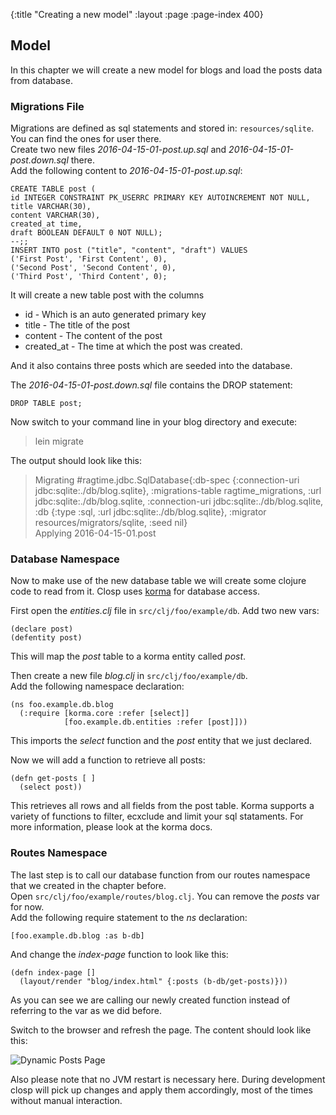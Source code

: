{:title "Creating a new model"
 :layout :page
 :page-index 400}

## Model

In this chapter we will create a new model for blogs and load the posts data from database.

### Migrations File

Migrations are defined as sql statements and stored in: `resources/sqlite`. You can find the ones for user there.  
Create two new files _2016-04-15-01-post.up.sql_ and _2016-04-15-01-post.down.sql_ there.  
Add the following content to _2016-04-15-01-post.up.sql_:

```
CREATE TABLE post (
id INTEGER CONSTRAINT PK_USERRC PRIMARY KEY AUTOINCREMENT NOT NULL,
title VARCHAR(30),
content VARCHAR(30),
created_at time,
draft BOOLEAN DEFAULT 0 NOT NULL);
--;;
INSERT INTO post ("title", "content", "draft") VALUES
('First Post', 'First Content', 0),
('Second Post', 'Second Content', 0),
('Third Post', 'Third Content', 0);
```

It will create a new table post with the columns
- id - Which is an auto generated primary key
- title - The title of the post
- content - The content of the post
- created_at - The time at which the post was created.

And it also contains three posts which are seeded into the database.

The _2016-04-15-01-post.down.sql_ file contains the DROP statement:

```
DROP TABLE post;
```

Now switch to your command line in your blog directory and execute:

> lein migrate

The output should look like this:

> Migrating #ragtime.jdbc.SqlDatabase{:db-spec {:connection-uri jdbc:sqlite:./db/blog.sqlite}, :migrations-table ragtime_migrations, :url jdbc:sqlite:./db/blog.sqlite, :connection-uri jdbc:sqlite:./db/blog.sqlite, :db {:type :sql, :url jdbc:sqlite:./db/blog.sqlite}, :migrator resources/migrators/sqlite, :seed nil}  
> Applying 2016-04-15-01.post 

### Database Namespace

Now to make use of the new database table we will create some clojure code to read from it. Closp uses [korma](http://sqlkorma.com/) for database access.

First open the _entities.clj_ file in `src/clj/foo/example/db`. Add two new vars:

```
(declare post)
(defentity post)
```
This will map the _post_ table to a korma entity called _post_.

Then create a new file _blog.clj_ in `src/clj/foo/example/db`.  
Add the following namespace declaration:

```
(ns foo.example.db.blog
  (:require [korma.core :refer [select]]
            [foo.example.db.entities :refer [post]]))
```

This imports the _select_ function and the _post_ entity that we just declared.

Now we will add a function to retrieve all posts:

```
(defn get-posts [ ]
  (select post))
```

This retrieves all rows and all fields from the post table. Korma supports a variety of functions to filter, ecxclude and limit your sql stataments. For more information, please look at the korma docs.

### Routes Namespace

The last step is to call our database function from our routes namespace that we created in the chapter before.  
Open `src/clj/foo/example/routes/blog.clj`. You can remove the _posts_ var for now.  
Add the following require statement to the _ns_ declaration:

```
[foo.example.db.blog :as b-db]
```

And change the _index-page_ function to look like this:

```
(defn index-page []
  (layout/render "blog/index.html" {:posts (b-db/get-posts)}))
```

As you can see we are calling our newly created function instead of referring to the var as we did before.

Switch to the browser and refresh the page. The content should look like this:

![Dynamic Posts Page](/img/model-01.png)

Also please note that no JVM restart is necessary here. During development closp will pick up changes and apply them accordingly, most of the times without manual interaction.

